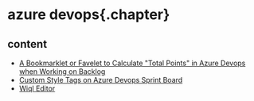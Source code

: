 
# azure devops{.chapter}

## content

- [A Bookmarklet or Favelet to Calculate "Total Points" in Azure Devops when Working on Backlog](favelet_to_calculate_total_points.md)
- [Custom Style Tags on Azure Devops Sprint Board](custom_style_tags.md)
- [Wiql Editor](wiql_editor.md)

